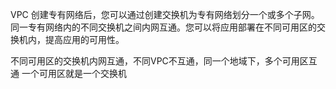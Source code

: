 VPC
创建专有网络后，您可以通过创建交换机为专有网络划分一个或多个子网。同一专有网络内的不同交换机之间内网互通。您可以将应用部署在不同可用区的交换机内，提高应用的可用性。

不同可用区的交换机内网互通，不同VPC不互通，同一个地域下，多个可用区互通
一个可用区就是一个交换机  